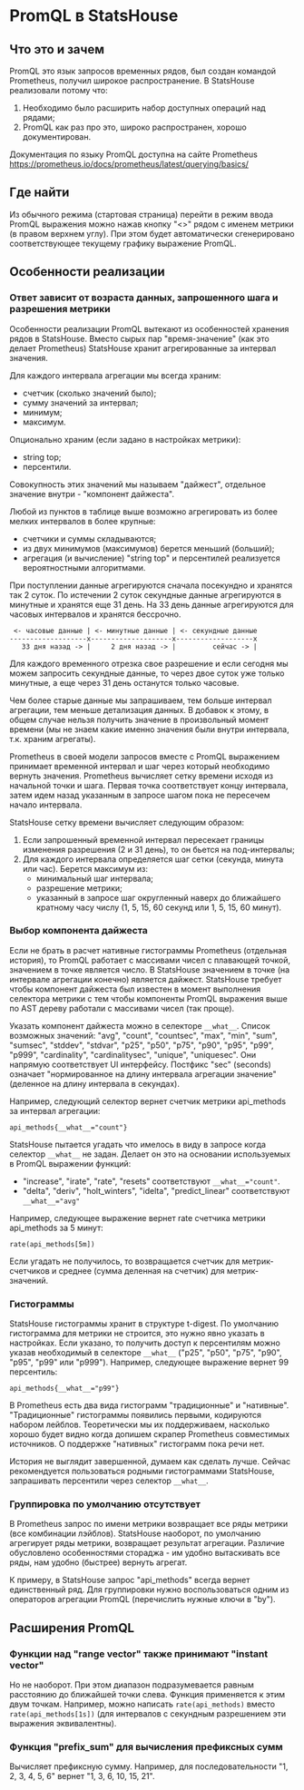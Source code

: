 # PromQL в StatsHouse

## Что это и зачем

PromQL это язык запросов временных рядов, был создан командой Prometheus, получил широкое распространение. В StatsHouse реализовали потому что:
1. Необходимо было расширить набор доступных операций над рядами;
2. PromQL как раз про это, широко распространен, хорошо документирован.

Документация по языку PromQL доступна на сайте Prometheus https://prometheus.io/docs/prometheus/latest/querying/basics/

## Где найти

Из обычного режима (стартовая страница) перейти в режим ввода PromQL выражения можно нажав кнопку "<>" рядом с именем метрики (в правом верхнем углу). При этом будет автоматически сгенерировано соответствующее текущему графику выражение PromQL.

## Особенности реализации

### Ответ зависит от возраста данных, запрошенного шага и разрешения метрики

Особенности реализации PromQL вытекают из особенностей хранения рядов в StatsHouse. Вместо сырых пар "время-значение" (как это делает Prometheus) StatsHouse хранит агрегированные за интервал значения. 

Для каждого интервала агрегации мы всегда храним:
- счетчик (сколько значений было);
- сумму значений за интервал;
- минимум;
- максимум.

Опционально храним (если задано в настройках метрики):
- string top;
- персентили.

Совокупность этих значений мы называем "дайжест", отдельное значение внутри - "компонент дайжеста".

Любой из пунктов в таблице выше возможно агрегировать из более мелких интервалов в более крупные:
+ счетчики и суммы складываются;
+ из двух минимумов (максимумов) берется меньший (больший);
+ агрегация (и вычисление) "string top" и персентилей реализуется вероятностными алгоритмами.

При поступлении данные агрегируются сначала посекундно и хранятся так 2 суток. По истечении 2 суток секундные данные агрегируются в минутные и хранятся еще 31 день. На 33 день данные агрегируются для часовых интервалов и хранятся бессрочно.

```
 <- часовые данные | <- минутные данные | <- секундные данные
-------------------x--------------------x-------------------x
   33 дня назад -> |     2 дня назад -> |         сейчас -> |
```

Для каждого временного отрезка свое разрешение и если сегодня мы можем запросить секундные данные, то через двое суток уже только минутные, а еще через 31 день останутся только часовые.

Чем более старые данные мы запрашиваем, тем больше интервал агрегации, тем меньше детализация данных. В добавок к этому, в общем случае нельзя получить значение в произвольный момент времени (мы не знаем какие именно значения были внутри интервала, т.к. храним агрегаты).

Prometheus в своей модели запросов вместе с PromQL выражением принимает временной интервал и шаг через который необходимо вернуть значения. Prometheus вычисляет сетку времени исходя из начальной точки и шага. Первая точка соответствует концу интервала, затем идем назад указанным в запросе шагом пока не пересечем начало интервала.

StatsHouse сетку времени вычисляет следующим образом:
1. Если запрошенный временной интервал пересекает границы изменения разрешения (2 и 31 день), то он бьется на под-интервалы;
2. Для каждого интервала определяется шаг сетки (секунда, минута или час). Берется максимум из:
   + минимальный шаг интервала;
   + разрешение метрики;
   + указанный в запросе шаг округленный наверх до ближайшего кратному часу числу (1, 5, 15, 60 секунд или 1, 5, 15, 60 минут).

### Выбор компонента дайжеста

Если не брать в расчет нативные гистограммы Prometheus (отдельная история), то PromQL работает с массивами чисел с плавающей точкой, значением в точке является число. В StatsHouse значением в точке (на интервале агрегации конечно) является дайжест. StatsHouse требует чтобы компонент дайжеста был известен в момент выполнения селектора метрики с тем  чтобы компоненты PromQL выражения выше по AST дереву работали с массивами чисел (так проще).

Указать компонент дайжеста можно в селекторе `__what__`. Список возможных значений: "avg", "count", "countsec", "max", "min", "sum", "sumsec", "stddev", "stdvar", "p25", "p50", "p75", "p90", "p95", "p99", "p999", "cardinality", "cardinalitysec", "unique", "uniquesec". Они напрямую соответствует UI интерфейсу. Постфикс "sec" (seconds) означает "нормированное на длину интервала агрегации значение" (деленное на длину интервала в секундах).

Например, следующий селектор вернет счетчик метрики api_methods за интервал агрегации:

```
api_methods{__what__="count"}
```

StatsHouse пытается угадать что имелось в виду в запросе когда селектор `__what__` не задан. Делает он это на основании используемых в PromQL выражении функций:
+ "increase", "irate", "rate", "resets" соответствуют `__what__="count"`.
+ "delta", "deriv", "holt_winters", "idelta", "predict_linear" соответствуют `__what__="avg"`

Например, следующее выражение вернет rate счетчика метрики api_methods за 5 минут:

```
rate(api_methods[5m])
```

Если угадать не получилось, то возвращается счетчик для метрик-счетчиков и среднее (сумма деленная на счетчик) для метрик-значений.

### Гистограммы

StatsHouse гистограммы хранит в структуре t-digest. По умолчанию гистограмма для метрики не строится, это нужно явно указать в настройках. Если указано, то получить доступ к персентилям можно указав необходимый в селекторе `__what__` ("p25", "p50", "p75", "p90", "p95", "p99" или "p999"). Например, следующее выражение вернет 99 персентиль:

```
api_methods{__what__="p99"}
```

В Prometheus есть два вида гистограмм "традиционные" и "нативные". "Традиционные" гистограммы появились первыми, кодируются набором лейблов. Теоретически мы их поддерживаем, насколько хорошо будет видно когда допишем скрапер Prometheus совместимых источников. О поддержке "нативных" гистограмм пока речи нет.

История не выглядит завершенной, думаем как сделать лучше. Сейчас рекомендуется пользоваться родными гистограммами StatsHouse, запрашивать персентили через селектор `__what__`. 

### Группировка по умолчанию отсутствует

В Prometheus запрос по имени метрики возвращает все ряды метрики (все комбинации лэйблов). StatsHouse наоборот, по умолчанию агрегирует ряды метрики, возвращает результат агрегации. Различие обусловлено особенностями стораджа - им удобно вытаскивать все ряды, нам удобно (быстрее) вернуть агрегат.

К примеру, в StatsHouse запрос "api_methods" всегда вернет единственный ряд. Для группировки нужно воспользоваться одним из операторов агрегации PromQL (перечислить нужные ключи в "by").

## Расширения PromQL

### Функции над "range vector" также принимают "instant vector"

Но не наоборот. При этом диапазон подразумевается равным расстоянию до ближайшей точки слева. Функция применяется к этим двум точкам. Например, можно написать `rate(api_methods)` вместо `rate(api_methods[1s])` (для интервалов с секундным разрешением эти выражения эквивалентны).

### Функция "prefix_sum" для вычисления префиксных сумм 

Вычисляет префиксную сумму. Например, для последовательности "1, 2, 3, 4, 5, 6" вернет "1, 3, 6, 10, 15, 21".
